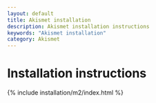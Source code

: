 ```yaml
---
layout: default
title: Akismet installation
description: Akismet installation instructions
keywords: "Akismet installation"
category: Akismet
---
```


# Installation instructions

{% include installation/m2/index.html %}
